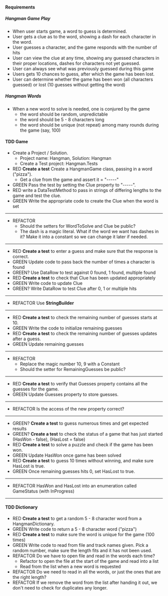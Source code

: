 #### Requirements
##### Hangman Game Play
- When user starts game, a word to guess is determined.
- User gets a clue as to the word, showing a dash for each character in the word.
- User guesses a character, and the game responds with the number of hits
- User can view the clue at any time, showing any guessed characters in their proper locations, dashes for characters not yet guessed.
- User can always see what was previously guessed during this game
- Users gets 10 chances to guess, after which the game has been lost.
- User can determine whether the game has been won (all characters guessed) or lost (10 guesses without getting the word)
##### Hangman Words
- When a new word to solve is needed, one is conjured by the game
  - the word should be random, unpredictable
  - the word should be 5 - 8 characters long
  - the word should be unique (not repeat) among many rounds during the game (say, 100)

#### TDD Game
- Create a Project / Solution. 
  - Project name: Hangman, Solution: Hangman
  - Create a Test project: Hangman.Tests
- RED **Create a test** Create a HangmanGame class, passing in a word ("pizza").
  - Get a clue from the game and assert it = "-----"
- GREEN Pass the test by setting the Clue property to "-----".
- RED write a DataTestMethod to pass in strings of differing lengths to the game and test the clue.
- GREEN Write the appropriate code to create the Clue when the word is set
---
- REFACTOR 
  - Should the setters for WordToSolve and Clue be public?
  - The dash is a magic literal. What if the word we want has dashes in it? Make it into a constant so we can change it later if needed.
---
- RED **Create a test** to enter a guess and make sure that the response is correct.
- GREEN Update code to pass back the number of times a character is found
- GREEN? Use DataRow to test against 0 found, 1 found, multiple found
- RED **Create a test** to check that Clue has been updated appropriately
- GREEN Write code to update Clue
- GREEN? Write DataRow to test Clue after 0, 1 or multiple hits
---
- REFACTOR Use **StringBuilder**
---
- RED **Create a test** to check the remaining number of guesses starts at 10.
- GREEN Write the code to initialize remaining guesses
- RED **Create a test** to check the remaining number of guesses updates after a guess.
- GREEN Update remaining guesses
---
- REFACTOR 
  - Replace the magic number 10, 9 with a Constant
  - Should the setter for RemainingGuesses be public?
---
- RED **Create a test** to verify that Guesses property contains all the guesses for the game.
- GREEN Update Guesses property to store guesses.
---
- REFACTOR Is the access of the new property correct?
---
- GREEN? **Create a test** to guess numerous times and get expected results
- GREEN? **Create a test** to check the status of a game that has just started (HasWon - false), (HasLost = false)
- RED **Create a test** to solve a puzzle and check if the game has been won.
- GREEN Update HasWon once game has been solved
- RED **Create a test** to guess 10 times without winning, and make sure HasLost is true.
- GREEN Once remaining guesses hits 0, set HasLost to true.
---
- REFACTOR HasWon and HasLost into an enumeration called GameStatus (with InProgress)
---

#### TDD Dictionary
- RED **Create a test** to get a random 5 - 8 character word from a HangmanDictionary.
- GREEN Write code to return a 5 - 8 character word ("pizza")
- RED **Create a test** to make sure the word is unique for the game (100 times)
- GREEN Write code to read from file and track names given. Pick a random number, make sure the length fits and it has not been used.
- REFACTOR Do we have to open file and read in the words each time?
  - Refactor to open the file at the start of the game and read into a list
  - Read from the list when a new word is requested
- REFACTOR Do we need to read in all the words, or just the ones that are the right length?
- REFACTOR If we remove the word from the list after handing it out, we don't need to check for duplicates any longer.
